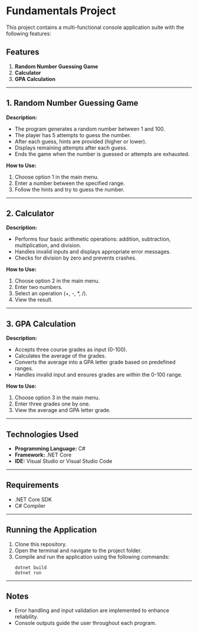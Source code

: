 # Fundamentals Project

This project contains a multi-functional console application suite with the following features:

## Features
1. **Random Number Guessing Game**
2. **Calculator**
3. **GPA Calculation**

---

## 1. Random Number Guessing Game
**Description:**
- The program generates a random number between 1 and 100.
- The player has 5 attempts to guess the number.
- After each guess, hints are provided (higher or lower).
- Displays remaining attempts after each guess.
- Ends the game when the number is guessed or attempts are exhausted.

**How to Use:**
1. Choose option 1 in the main menu.
2. Enter a number between the specified range.
3. Follow the hints and try to guess the number.

---

## 2. Calculator
**Description:**
- Performs four basic arithmetic operations: addition, subtraction, multiplication, and division.
- Handles invalid inputs and displays appropriate error messages.
- Checks for division by zero and prevents crashes.

**How to Use:**
1. Choose option 2 in the main menu.
2. Enter two numbers.
3. Select an operation (+, -, *, /).
4. View the result.

---

## 3. GPA Calculation
**Description:**
- Accepts three course grades as input (0-100).
- Calculates the average of the grades.
- Converts the average into a GPA letter grade based on predefined ranges.
- Handles invalid input and ensures grades are within the 0-100 range.

**How to Use:**
1. Choose option 3 in the main menu.
2. Enter three grades one by one.
3. View the average and GPA letter grade.

---

## Technologies Used
- **Programming Language:** C#
- **Framework:** .NET Core
- **IDE:** Visual Studio or Visual Studio Code

---

## Requirements
- .NET Core SDK
- C# Compiler

---

## Running the Application
1. Clone this repository.
2. Open the terminal and navigate to the project folder.
3. Compile and run the application using the following commands:
   ```
   dotnet build
   dotnet run
   ```

---

## Notes
- Error handling and input validation are implemented to enhance reliability.
- Console outputs guide the user throughout each program.




